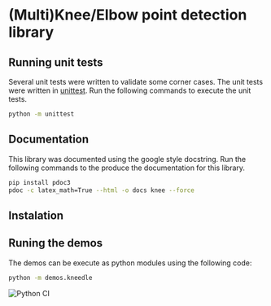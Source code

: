 # (Multi)Knee/Elbow point detection library

## Running unit tests

Several unit tests were written to validate some corner cases.
The unit tests were written in [unittest](https://docs.python.org/3/library/unittest.html).
Run the following commands to execute the unit tests.

```bash
python -m unittest
```

## Documentation

This library was documented using the google style docstring.
Run the following commands to the produce the documentation for this library.

```bash
pip install pdoc3
pdoc -c latex_math=True --html -o docs knee --force
```

## Instalation

## Runing the demos

The demos can be execute as python modules using the following code:

```bash
python -m demos.kneedle
```

![Python CI](https://github.com/mariolpantunes/knee/workflows/Python%20CI/badge.svg)